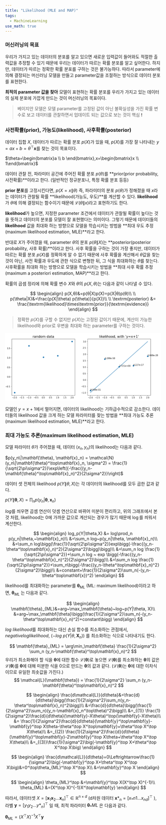 ```yaml
---
title: "Likelihood (MLE and MAP)"
tags:
  - MachineLearning
use_math: true
---
```


### 머신러닝의 목표 

우리가 가지고 있는 데이터의 분포를 알고 있으면 새로운 입력값이 들어와도 적절한 출력값을 추정할 수 있기 때문에 우리는 데이터가 따르는 확률 분포를 알고 싶어한다. 하지만, 데이터가 따르는 정확한 확률 분포를 구하는 것은 불가능하다. 따라서 parameter에 의해 결정되는 머신러닝 모델을 만들고 parameter값을 조절하는 방식으로 데이터 분포를 표현한다. 

__최적의 parameter 값을 찾아__ 모델이 표현하는 확률 분포를 우리가 가지고 있는 데이터의 실제 분포에 가깝게 만드는 것이 머신러닝의 목표이다. 

> 베이지안 모델은 모델 parameter를 고정된 값이 아닌 불확실성을 가진 확률 변수로 보고 데이터를 관찰하면서 업데이트 되는 값으로 보는 것이 핵심 ❗



### 사전확률(prior), 가능도(likelihood), 사후확률(posterior)

데이터 집합 $X$, 데이터가 따르는 확률 분포 $p(X)$가 있을 때, $p(X)$를 가장 잘 나타내는 $y=ax+b=\theta^\top\mathbf{x}$를 찾는 것이 목표이다. 

$\theta=\begin{bmatrix}a \\ b \end{bmatrix},x=\begin{bmatrix}x \\ 1\end{bmatrix}$

데이터 관찰 전, 파라미터 공간에 주어진 확률 분포 $p(\theta)$를 **prior(prior probability, 사전확률)**이라고 한다. (일반적인 정규분포나, 특정 확률 분포 등등)

**prior 분포**를 고정시킨다면, $p(X=x\|\theta)$ 즉, 파라미터의 분포 $p(\theta)$가 정해졌을 때 $x$라는 데이터가 관찰될 확률 **likelihood(가능도, 우도)**를 계산할 수 있다. **likelihood**가 $\theta$에 의해 결정되는 함수이기 때문에 $\mathcal{L}(\theta\|x)$라고 표현하기도 한다. 

**likelihood**가 높으면, 지정한 parameter 조건에서 데이터가 관찰될 확률이 높다는 것을 뜻하고 데이터의 분포를 모델이 잘 표현했다는 의미이다. 그렇기 때문에 데이터들의 **likelihood** 값을 최대화 하는 방향으로 모델을 학습시키는 방법을 **최대 우도 추정(maximum likelihood estimation, MLE)**라고 한다. 

반대로 $X$가 주어졌을 때, parameter $\theta$의 분포 $p(\theta\|X)$는 **posterior(posterior probability, 사후 확률)**이라고 한다.  사후 확률을 구하는 것이 가장 좋지만, 데이터가 따르는 확률 분포 $p(X)$를 정확하게 알 수 없기 때문에 사후 확률을 계산해서 $\theta$값을 찾는 것이 아닌, 사전 확률과 우도에 관한 식으로 변형한 뒤, 그 식을 최대화하는 $\theta$를 찾는다. 사후확률을 최대화 하는 방향으로 모델을 학습시키는 방법을 **최대 사후 확률 추정(maximum a posteriori estimation, MAP)**라고 한다. 

확률의 곱셈 정리에 의해 확률 변수 $X$와 $θ$의 $p(X,θ)$는 다음과 같이 나타낼 수 있다.

$$
\begin{align}
p(X,θ)&=p(θ|X)p(X)=p(X|θ)p(θ)\\
\\
p(\theta|X)&=\frac{p(X|\theta) p(\theta)}{p(X)}\\
\\
\textrm{posterior} &= \frac{\textrm{likelihood}\times\textrm{prior}}{\textrm{evidence}}
\end{align}
$$

> 정확한 $p(X)$를 구할 수 없지만 $p(X)$는 고정된 값이기 때문에, 계산이 가능한 likelihood와 prior로 우변을 최대화 하는 parameter를 구하는 것이다. 
> 
<p align="center">
  <img src="/post_i/post3/1.PNG">
</p>

모델인 $y=x+1$에서 멀어지면, 데이터의 likelihood는 기하급수적으로 감소한다. 데이터들의 likelihood 값을 크게 하는 모델 파라미터를 찾는 방법을 **최대 가능도 추론(maximum likelihood estimation, MLE)**라고 한다. 



### 최대 가능도 추론(maximum likelihood estimation, MLE)

모델 파라미터 $\theta$가 주어졌을 때, 데이터 $(x_n, y_n)$의 likelihood는 다음과 같다. 

$p(y_n\|\mathbf{\theta}, \mathbf{x}_n) = \mathcal{N}(y_n\|\mathbf{\theta}^\top\mathbf{x}_n, \sigma^2) = \frac{1}{\sqrt{2\pi\sigma^2}}\exp\left({-\frac{(y_n-\mathbf{\theta}^\top\mathbf{x}_n)^2}{2\sigma^2}}\right)$

데이터 셋 전체의 likelihood $p(Y\|\theta, X)$는 각 데이터의 likelihood를 모두 곱한 값과 같다. 

$p(Y\|\mathbf{\theta}, X) = \prod_n p(y_n|\mathbf{\theta}, \mathbf{x}_n)$

$log$를 씌우면 곱셈 연산이 덧셈 연산으로 바뀌어 미분이 편리하고, 위의 그래프에서 본 것 처럼, likelihood는 0에 가까운 값으로 계산되는 경우가 많기 때문에 $\log$를 씌워서 계산한다. 

$$
\begin{align}
log_p(Y|\theta,X) &= log\prod_n p(y_n|\theta,~\mathbf{x}_n)\\
&=\sum_n log~p(y_n|\theta, \mathbf{x}_n)\\
&=\sum_n log\bigg(\frac{1}{\sqrt{2\pi\sigma^2}}exp\bigg(-\frac{(y_n-\theta^\top\mathbf{x}_n)^2}{2\sigma^2}\bigg)\bigg)\\
&=\sum_n log \frac{1}{\sqrt{2\pi\sigma^2}}+\sum_n log ~ exp \bigg(-\frac{(y_n-\theta^\top\mathbf{x}_n)^2}{2\sigma^2}\bigg)\\
&=\sum_n log \frac{1}{\sqrt{2\pi\sigma^2}}+\sum_n\bigg(-\frac{(y_n-\theta^\top\mathbf{x}_n)^2}{2\sigma^2}\bigg)\\
&=constant+\frac{1}{2\sigma^2}\sum_n(-(y_n-\theta^\top\mathbf{x})^2)
\end{align}
$$

likelihood를 최대화하는 parameter를 $\mathbf{\theta}_{ML}$ (ML: maximum likelihood)이라고 하면, $\mathbf{\theta}_{ML}$ 는 다음과 같다. 

$$
\begin{align}
\mathbf{\theta}_{ML}&=arg~\max_\mathbf{\theta}~log~p(Y|\theta, X)\\
&=arg~\max_\mathbf{\theta}\bigg(\frac{1}{2\sigma^2}\sum_n(-(y_n-\theta^\top\mathbf{x}_n)^2)+constant\bigg)
\end{align}
$$

$log~likelihood$를 최대화하는 대신 손실 함수를 최소화하는 관점에서, $negative log likelihood,~ (-log~p(Y|\theta, \mathbf{X}_n))$ 를 최소화하는 식으로 나타내기도 한다. 

$$
\mathbf{\theta}_{ML} = \arg\min_\mathbf{\theta} \frac{1}{2\sigma^2} \sum_n (y_n-\mathbf{\theta}^\top\mathbf{x}_n)^2
$$
우리가 최소화해야 할 식을 $\mathbf{\theta}$에 대한 함수 $\mathcal{L}(\mathbf{\theta})$로 놓으면 $\mathcal{L}(\mathbf{\theta})$를 최소화하는 $\mathbf{\theta}$의 값은 $\mathcal{L}(\mathbf{\theta})$를 $\mathbf{\theta}$에 대해 미분한 식을 0으로 만드는 $\mathbf{\theta}$의 값과 같다. ($\mathcal{L}(\mathbf{\theta})$는 $\mathbf{\theta}$에 대한 이차식이므로 유일한 최솟값을 가진다.)
$$
\mathcal{L}(\mathbf{\theta}) = \frac{1}{2\sigma^2} \sum_n (y_n-\mathbf{\theta}^\top\mathbf{x}_n)^2
$$

$$
\begin{align}
\frac{d\mathcal{L}}{d\theta}&=\frac{d}{d\theta}\bigg(\frac{1}{2\sigma^2}\sum_n(y_n-\theta^\top\mathbf{x}_n)^2\bigg)\\
&=\frac{d}{d\theta}\bigg(\frac{1}{2\sigma^2}\sum_n)(y_n-\mathbf{x}_n^\top\theta)^2\bigg)\\
&=_{(1)} \frac{1}{2\sigma^2}\frac{d}{d\theta}(\mathbf{y}-X\theta)^\top(\mathbf{y}-X\theta)\\
&= \frac{1}{2\sigma^2}\frac{d}{d\theta}(\mathbf{y}^\top\mathbf{y}-\mathbf{y}^\top X\theta-\theta^\top X^\top\mathbf{y}+\theta^\top X^\top X\theta)\\
&=_{(2)} \frac{1}{2\sigma^2}\frac{d}{d\theta}(\mathbf{y}^\top\mathbf{y}-2\mathbf{y}^\top X\theta+\theta^\top X^\top X\theta)\\
&=_{(3)}\frac{1}{\sigma^2}\big(-\mathbf{y}^\top X+\theta^\top X^\top X\big)
\end{align}
$$

$$
\begin{align}
\frac{d\mathcal{L}}{d\theta}=0\Leftrightarrow\frac{1}{\sigma^2}\big(-\mathbf{y}^\top X+\theta^\top X^\top X\big)&=0^\top\theta_{ML}^\top X^\top X\\
&=\mathbf{y}^\top X
\end{align}
$$

$$
\begin{align}
\theta_{ML}^\top &=\mathbf{y}^\top X(X^\top X)^{-1}\\
\theta_{ML} &=(X^\top X)^{-1}X^\top\mathbf{y}
\end{align}
$$

따라서, 데이터셋 $X=[\mathbf{x}_1 \mathbf{x}_2 \dots \mathbf{x}_n]^\top \in \mathbb{R}^{n \times d}$ (d차원 데이터 $\mathbf{x}*_n=[x_*{n1} \dots x_{nd}]^\top$ ), 라벨 $\mathbf{y}=[y_1 y_2 \dots y*_n]^\top$ 일 때, 최적 파라미터 $\mathbf{\theta}_*{ML}$ 은 다음과 같다. 

$\mathbf{\theta}_{ML} = (X^\top X)^{-1}X^\top\mathbf{y}$
